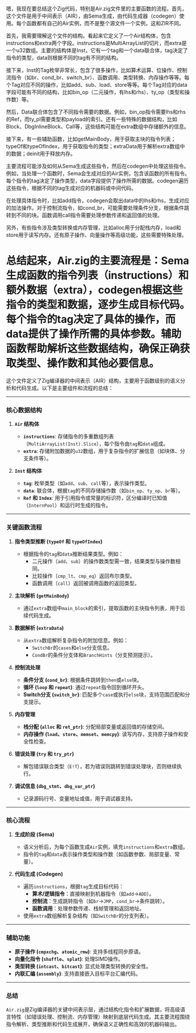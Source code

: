 嗯，我现在要总结这个Zig代码，特别是Air.zig文件里的主要函数的流程。首先，这个文件是用于中间表示（AIR），由Sema生成，由代码生成器（codegen）使用。每个函数都有自己的Air实例，而不是整个源文件一个实例，这和ZIR不同。

首先，我需要理解这个文件的结构。看起来它定义了一个Air结构体，包含instructions和extra两个字段。instructions是MultiArrayList的切片，而extra是一个u32数组。主要的结构体是Inst，它有一个tag和一个data联合体，tag决定了指令的类型，data则根据不同的tag有不同的结构。

接下来，Inst的Tag枚举非常长，包含了很多操作，比如算术运算、位操作、控制流指令（如br、cond_br、switch_br）、函数调用、类型转换、内存操作等等。每个Tag对应不同的操作，比如add、sub、load、store等等。每个Tag对应的data字段可能有不同的结构，比如bin_op（二元操作，有lhs和rhs）、ty_op（类型和操作数）等。

然后，Data联合体包含了不同指令需要的数据。例如，bin_op指令需要lhs和rhs的Ref，而ty_pl需要类型和payload的索引。还有一些特殊的数据结构，比如Block、DbgInlineBlock、Call等，这些结构可能在extra数组中存储额外的信息。

接下来，有一些辅助函数，比如getMainBody，用于获取主块的指令列表；typeOf和typeOfIndex，用于获取指令的类型；extraData用于解析extra数组中的数据；deinit用于释放内存。

主要流程可能涉及如何从Sema生成这些指令，然后在codegen中处理这些指令。例如，当处理一个函数时，Sema会生成对应的Air实例，包含该函数的所有指令。每个指令的tag决定了操作类型，data字段提供了操作所需的数据。codegen遍历这些指令，根据不同的tag生成对应的机器码或中间代码。

在处理具体指令时，比如add指令，codegen会取出data中的lhs和rhs，生成对应的加法操作。对于控制流指令，如cond_br，可能需要处理条件分支，根据条件跳转到不同的块。函数调用call指令需要处理参数传递和返回值的处理。

另外，有些指令涉及类型转换或内存管理，比如alloc用于分配栈内存，load和store用于读写内存。还有原子操作、向量操作等高级功能，这些需要特殊处理。

总结起来，Air.zig的主要流程是：Sema生成函数的指令列表（instructions）和额外数据（extra），codegen根据这些指令的类型和数据，逐步生成目标代码。每个指令的tag决定了具体的操作，而data提供了操作所需的具体参数。辅助函数帮助解析这些数据结构，确保正确获取类型、操作数和其他必要信息。
================================================
这个文件定义了Zig编译器的中间表示（AIR）结构，主要用于函数级别的语义分析和代码生成。以下是主要组件和流程的总结：

---

### **核心数据结构**
1. **`Air` 结构体**  
   - **`instructions`**: 存储指令的多重数组列表（`MultiArrayList(Inst).Slice`），每个指令由`tag`和`data`组成。  
   - **`extra`**: 存储附加数据的`u32`数组，用于复杂指令的扩展信息（如块体、分支条件等）。

2. **`Inst` 结构体**  
   - **`tag`**: 枚举类型（如`add`、`sub`、`call`等），表示操作类型。  
   - **`data`**: 联合体，根据`tag`的不同存储操作数（如`bin_op`、`ty_op`、`br`等）。  
   - **`Ref` 和 `Index`**: 用于引用指令或常量的标识符，区分编译时已知值（`InternPool`）和运行时生成的指令。

---

### **关键函数流程**
1. **指令类型推断 (`typeOf` 和 `typeOfIndex`)**  
   - 根据指令的`tag`和`data`推断结果类型。例如：  
     - 二元操作（`add`、`sub`）的操作数类型需一致，结果类型与操作数相同。  
     - 比较操作（`cmp_lt`、`cmp_eq`）返回布尔类型。  
     - 函数调用（`call`）返回被调用函数的返回类型。

2. **主块解析 (`getMainBody`)**  
   - 通过`extra`数组中`main_block`的索引，提取函数的主块指令列表，用于后续代码生成。

3. **数据解析 (`extraData`)**  
   - 从`extra`数组解析复杂指令的附加信息。例如：  
     - `SwitchBr`的`cases`和`else`分支信息。  
     - `CondBr`的条件分支体和`BranchHints`（分支预测提示）。

4. **控制流处理**  
   - **条件分支 (`cond_br`)**: 根据条件跳转到`then`或`else`块。  
   - **循环 (`loop` 和 `repeat`)**: 通过`repeat`指令回到循环开头。  
   - **Switch分支 (`switch_br`)**: 匹配多个`case`或执行`else`块，支持范围匹配和分支提示。

5. **内存管理**  
   - **栈分配 (`alloc` 和 `ret_ptr`)**: 分配局部变量或返回值的存储空间。  
   - **内存操作 (`load`、`store`、`memset`、`memcpy`)**: 读写内存，支持原子操作和安全性检查。

6. **错误处理 (`try` 和 `try_ptr`)**  
   - 解包错误联合类型（`E!T`），若为错误则跳转到错误处理块，否则继续执行。

7. **调试信息 (`dbg_stmt`、`dbg_var_ptr`)**  
   - 记录源码行号、变量地址或值，用于调试器支持。

---

### **核心流程**
1. **生成阶段 (Sema)**  
   - 语义分析后，为每个函数生成`Air`实例，填充`instructions`和`extra`数组。  
   - 指令的`tag`和`data`表示操作类型和操作数（如函数参数、局部变量、常量）。

2. **代码生成 (Codegen)**  
   - 遍历`instructions`，根据`tag`生成目标代码：  
     - **算术/逻辑指令**：直接映射到机器指令（如`add`→`ADD`）。  
     - **控制流**：生成跳转指令（如`br`→`JMP`，`cond_br`→条件跳转）。  
     - **函数调用**：处理参数传递、栈帧管理和返回地址。  
   - 使用`extra`数组解析复杂结构（如`SwitchBr`的分支列表）。

---

### **辅助功能**
- **原子操作 (`cmpxchg`、`atomic_rmw`)**: 支持多线程同步原语。  
- **向量化指令 (`shuffle`、`splat`)**: 处理SIMD操作。  
- **类型转换 (`intcast`、`bitcast`)**: 显式处理类型转换的安全性。  
- **内联汇编 (`assembly`)**: 支持直接嵌入目标平台汇编代码。

---

### **总结**
`Air.zig`是Zig编译器的关键中间表示层，通过结构化指令和扩展数据，将高级语言特性（如错误处理、控制流、内存管理）映射到底层代码生成。其主要流程围绕指令解析、类型推断和代码生成展开，确保语义正确性和高效的机器码输出。